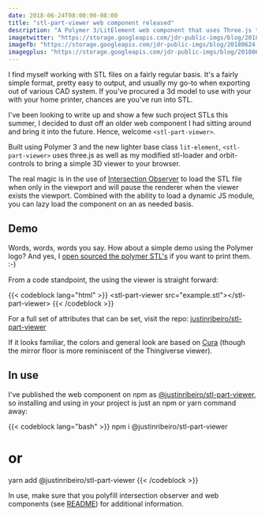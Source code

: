 ```yaml
---
date: 2018-06-24T08:00:00-08:00
title: "stl-part-viewer web component released"
description: "A Polymer 3/LitElement web component that uses Three.js to display an STL model file."
imagetwitter: "https://storage.googleapis.com/jdr-public-imgs/blog/20180624-stl-part-viewer-twitter-1024x535.jpg"
imagefb: "https://storage.googleapis.com/jdr-public-imgs/blog/20180624-stl-part-viewer-fb-1200x630.jpg"
imagegplus: "https://storage.googleapis.com/jdr-public-imgs/blog/20180624-stl-part-viewer-gplus-800x360.jpg"
---
```


I find myself working with STL files on a fairly regular basis. It's a fairly
simple format, pretty easy to output, and usually my go-to when exporting out of
various CAD system. If you've procured a 3d model to use with your with your
home printer, chances are you've run into STL.

I've been looking to write up and show a few such project STLs this summer, I
decided to dust off an older web component I had sitting around and bring it
into the future.  Hence, welcome `<stl-part-viewer>`.

Built using Polymer 3 and the new lighter base class `lit-element`,
`<stl-part-viewer>` uses three.js as well as my modified stl-loader and
orbit-controls to bring a simple 3D viewer to your browser.

The real magic is in the use of [Intersection
Observer](https://developer.mozilla.org/en-US/docs/Web/API/Intersection_Observer_API)
to load the STL file when only in the viewport and will pause the renderer when
the viewer exists the viewport. Combined with the ability to load a dynamic JS
module, you can lazy load the component on an as needed basis.

## Demo

Words, words, words you say. How about a simple demo using the Polymer logo? And
yes, I [open sourced the polymer
STL's](https://github.com/justinribeiro/stl-part-viewer/tree/master/demo) if you
want to print them. :-)

<stl-part-viewer src="https://storage.googleapis.com/jdr-cors-models/polymer/polymer-binary.stl"></stl-part-viewer>

From a code standpoint, the using the viewer is straight forward:

{{< codeblock lang="html" >}}
&lt;stl-part-viewer src=&quot;example.stl&quot;&gt;&lt;/stl-part-viewer&gt;
{{< /codeblock >}}

For a full set of attributes that can be set, visit the repo: [justinribeiro/stl-part-viewer](https://github.com/justinribeiro/stl-part-viewer)

If it looks familiar, the colors and general look are based on
[Cura](https://ultimaker.com/en/products/ultimaker-cura-software) (though the
mirror floor is more reminiscent of the Thingiverse viewer).

## In use

I've published the web component on npm as
[@justinribeiro/stl-part-viewer](https://www.npmjs.com/package/@justinribeiro/stl-part-viewer),
so installing and using in your project is just an npm or yarn command away:

{{< codeblock lang="bash" >}}
npm i @justinribeiro/stl-part-viewer
# or
yarn add @justinribeiro/stl-part-viewer
{{< /codeblock >}}

In use, make sure that you polyfill intersection observer and web components
(see
[README](https://github.com/justinribeiro/stl-part-viewer/blob/master/README.md))
for additional information.